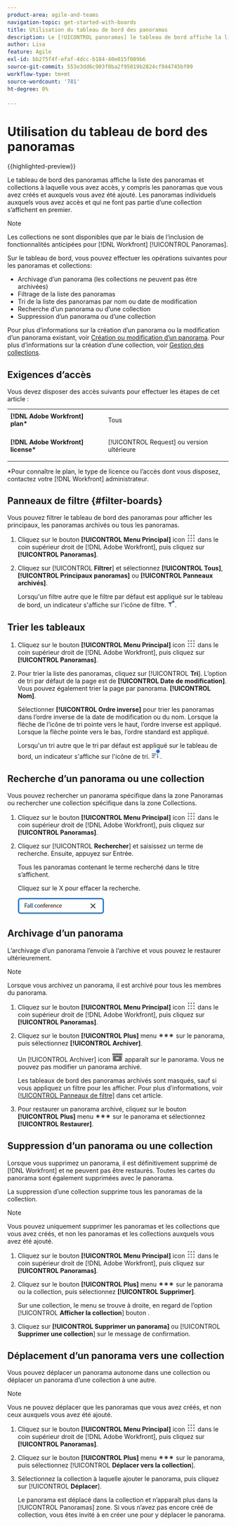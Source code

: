 ```yaml
---
product-area: agile-and-teams
navigation-topic: get-started-with-boards
title: Utilisation du tableau de bord des panoramas
description: Le [!UICONTROL panoramas] le tableau de bord affiche la liste des panoramas auxquels vous avez accès, y compris ceux que vous avez créés et auxquels vous avez été ajouté.
author: Lisa
feature: Agile
exl-id: bb275f4f-efaf-4dcc-b184-40e015f089b6
source-git-commit: 553e3dd6c903f0ba2f95019b2824cf944745bf09
workflow-type: tm+mt
source-wordcount: '781'
ht-degree: 0%

---
```


# Utilisation du tableau de bord des panoramas

{{highlighted-preview}}

Le tableau de bord des panoramas affiche la liste des panoramas <span class="preview">et collections</span> à laquelle vous avez accès, y compris les panoramas que vous avez créés et auxquels vous avez été ajouté. <span class="preview">Les panoramas individuels auxquels vous avez accès et qui ne font pas partie d’une collection s’affichent en premier.</span>

>[!NOTE]
>
>Les collections ne sont disponibles que par le biais de l’inclusion de fonctionnalités anticipées pour [!DNL Workfront] [!UICONTROL Panoramas].

Sur le tableau de bord, vous pouvez effectuer les opérations suivantes pour les panoramas et <span class="preview">collections</span>:

* Archivage d’un panorama (les collections ne peuvent pas être archivées)
* Filtrage de la liste des panoramas
* Tri de la liste des panoramas par nom ou date de modification
* Recherche d’un panorama ou d’une collection
* Suppression d’un panorama ou d’une collection

Pour plus d’informations sur la création d’un panorama ou la modification d’un panorama existant, voir [Création ou modification d’un panorama](../../agile/get-started-with-boards/create-edit-board.md). <span class="preview">Pour plus d’informations sur la création d’une collection, voir [Gestion des collections](/help/quicksilver/agile/use-boards-agile-planning-tools/manage-collections.md).</span>

## Exigences d’accès

Vous devez disposer des accès suivants pour effectuer les étapes de cet article :

<table style="table-layout:auto"> 
 <col> 
 <col> 
 <tbody> 
  <tr> 
   <td role="rowheader"><strong>[!DNL Adobe Workfront] plan*</strong></td> 
   <td> <p>Tous</p> </td> 
  </tr> 
  <tr> 
   <td role="rowheader"><strong>[!DNL Adobe Workfront] license*</strong></td> 
   <td> <p>[!UICONTROL Request] ou version ultérieure</p> </td> 
  </tr> 
 </tbody> 
</table>

&#42;Pour connaître le plan, le type de licence ou l’accès dont vous disposez, contactez votre [!DNL Workfront] administrateur.

## Panneaux de filtre {#filter-boards}

Vous pouvez filtrer le tableau de bord des panoramas pour afficher les principaux, les panoramas archivés ou tous les panoramas.

1. Cliquez sur le bouton **[!UICONTROL Menu Principal]** icon ![](assets/main-menu-icon.png) dans le coin supérieur droit de [!DNL Adobe Workfront], puis cliquez sur **[!UICONTROL Panoramas]**.
1. Cliquez sur [!UICONTROL **Filtrer**] et sélectionnez **[!UICONTROL Tous]**, **[!UICONTROL Principaux panoramas]** ou **[!UICONTROL Panneaux archivés]**.

   Lorsqu&#39;un filtre autre que le filtre par défaut est appliqué sur le tableau de bord, un indicateur s&#39;affiche sur l&#39;icône de filtre. ![[!UICONTROL Filtre appliqué à] tableau de bord](assets/boards-filterapplied-30x30.png).

## Trier les tableaux

1. Cliquez sur le bouton **[!UICONTROL Menu Principal]** icon ![](assets/main-menu-icon.png) dans le coin supérieur droit de [!DNL Adobe Workfront], puis cliquez sur **[!UICONTROL Panoramas]**.
1. Pour trier la liste des panoramas, cliquez sur [!UICONTROL **Tri**]. L’option de tri par défaut de la page est de **[!UICONTROL Date de modification]**. Vous pouvez également trier la page par panorama. **[!UICONTROL Nom]**.

   Sélectionner **[!UICONTROL Ordre inverse]** pour trier les panoramas dans l’ordre inverse de la date de modification ou du nom. Lorsque la flèche de l’icône de tri pointe vers le haut, l’ordre inverse est appliqué. Lorsque la flèche pointe vers le bas, l’ordre standard est appliqué.

   Lorsqu&#39;un tri autre que le tri par défaut est appliqué sur le tableau de bord, un indicateur s&#39;affiche sur l&#39;icône de tri. ![Tri appliqué](assets/sort-applied-boards.png).

## Recherche d’un panorama <span class="preview">ou une collection</span>

<span class="preview">Vous pouvez rechercher un panorama spécifique dans la zone Panoramas ou rechercher une collection spécifique dans la zone Collections.</span>

1. Cliquez sur le bouton **[!UICONTROL Menu Principal]** icon ![](assets/main-menu-icon.png) dans le coin supérieur droit de [!DNL Adobe Workfront], puis cliquez sur **[!UICONTROL Panoramas]**.
1. Cliquez sur [!UICONTROL **Rechercher**] et saisissez un terme de recherche. Ensuite, appuyez sur Entrée.

   Tous les panoramas contenant le terme recherché dans le titre s’affichent.

   Cliquez sur le X pour effacer la recherche.

   ![Recherche de panoramas dans le tableau de bord](assets/boards-searchbox.png)

## Archivage d’un panorama

L’archivage d’un panorama l’envoie à l’archive et vous pouvez le restaurer ultérieurement.

>[!NOTE]
>
>Lorsque vous archivez un panorama, il est archivé pour tous les membres du panorama.

1. Cliquez sur le bouton **[!UICONTROL Menu Principal]** icon ![](assets/main-menu-icon.png) dans le coin supérieur droit de [!DNL Adobe Workfront], puis cliquez sur **[!UICONTROL Panoramas]**.
1. Cliquez sur le bouton **[!UICONTROL Plus]** menu ![Plus de menu](assets/more-icon-spectrum.png) sur le panorama, puis sélectionnez **[!UICONTROL Archiver]**.

   Un [!UICONTROL Archiver] icon ![Archiver](assets/archive-icon-spectrum-25x20.png) apparaît sur le panorama. Vous ne pouvez pas modifier un panorama archivé.

   Les tableaux de bord des panoramas archivés sont masqués, sauf si vous appliquez un filtre pour les afficher. Pour plus d’informations, voir [[!UICONTROL Panneaux de filtre]](#filter-boards) dans cet article.

1. Pour restaurer un panorama archivé, cliquez sur le bouton **[!UICONTROL Plus]** menu ![Icône Plus de menu](assets/more-icon-spectrum.png) sur le panorama et sélectionnez **[!UICONTROL Restaurer]**.

## Suppression d’un panorama <span class="preview">ou une collection</span>

Lorsque vous supprimez un panorama, il est définitivement supprimé de [!DNL Workfront] et ne peuvent pas être restaurés. Toutes les cartes du panorama sont également supprimées avec le panorama.

<span class="preview">La suppression d’une collection supprime tous les panoramas de la collection.</span>

>[!NOTE]
>
>Vous pouvez uniquement supprimer les panoramas et les collections que vous avez créés, et non les panoramas et les collections auxquels vous avez été ajouté.

1. Cliquez sur le bouton **[!UICONTROL Menu Principal]** icon ![](assets/main-menu-icon.png) dans le coin supérieur droit de [!DNL Adobe Workfront], puis cliquez sur **[!UICONTROL Panoramas]**.
1. Cliquez sur le bouton **[!UICONTROL Plus]** menu ![[!UICONTROL Plus de menu]](assets/more-icon-spectrum.png) sur le panorama ou la collection, puis sélectionnez **[!UICONTROL Supprimer]**.

   <span class="preview">Sur une collection, le menu se trouve à droite, en regard de l’option [!UICONTROL **Afficher la collection**] bouton .</span>

1. Cliquez sur **[!UICONTROL Supprimer un panorama]** ou [!UICONTROL **Supprimer une collection**] sur le message de confirmation.

<div class="preview">

## Déplacement d’un panorama vers une collection

Vous pouvez déplacer un panorama autonome dans une collection ou déplacer un panorama d’une collection à une autre.

>[!NOTE]
>
>Vous ne pouvez déplacer que les panoramas que vous avez créés, et non ceux auxquels vous avez été ajouté.

1. Cliquez sur le bouton **[!UICONTROL Menu Principal]** icon ![](assets/main-menu-icon.png) dans le coin supérieur droit de [!DNL Adobe Workfront], puis cliquez sur **[!UICONTROL Panoramas]**.
1. Cliquez sur le bouton **[!UICONTROL Plus]** menu ![[!UICONTROL Plus de menu]](assets/more-icon-spectrum.png) sur le panorama, puis sélectionnez [!UICONTROL **Déplacer vers la collection**].
1. Sélectionnez la collection à laquelle ajouter le panorama, puis cliquez sur [!UICONTROL **Déplacer**].

   Le panorama est déplacé dans la collection et n’apparaît plus dans la [!UICONTROL Panoramas] zone.
Si vous n’avez pas encore créé de collection, vous êtes invité à en créer une pour y déplacer le panorama.

</div>
